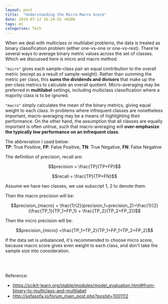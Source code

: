 ```yaml
---
layout: post
title:  "Understanding the Micro-Macro Score"
date: 2019-07-12 16:24:55 +0200
tags: ml
categories: Tech
---
```


When we deal with multiclass or multilabel problems, the data is treated as binary classification problem (either one-vs-one or one-vs-rest). There're several ways to average binary metric values across the set of classes. Which we discussed here is micro and macro method.

`"micro"` gives each sample-class pair an equal contribution to the overall metric (except as a result of sample-weight). Rather than summing the metric per class, this __sums the dividends and divisors__ that make up the per-class metrics to calculate an overall quotient. Micro-averaging may be preferred in __multilabel__ settings, including multiclass classification where a majority class is to be ignored.

`"macro"` simply calculates the mean of the binary metrics, giving equal weight to each class. In problems where infrequent classes are nonetheless important, macro-averaging may be a means of highlighting their performance. On the other hand, the assumption that all classes are equally important is often untrue, such that macro-averaging will __over-emphasize the typically low performance on an infrequent class__.

The abbreviation I used below:  
__TP__: True Positive, __FP__: False Positive, __TN__: True Negative, __FN__: False Negative

The definition of precision, recall are:

$$precision = \frac{TP}{TP+FP}$$

$$recall = \frac{TP}{TP+FN}$$

Assume we have two classes, we use subscript 1, 2 to denote them.


Then the macro precision will be:

$$precision_{macro} = \frac{1}{2}(precision_1+precision_2)=\frac{1}{2} (\frac{TP_1}{TP_1+FP_1} + \frac{TP_2}{TP_2+FP_2})$$

Then the micro precision will be:

$$precision_{micro} =\frac{TP_1+TP_2}{TP_1+FP_1+TP_2+FP_2}$$


If the data set is unbalanced, it's recommended to choose micro score, because macro score gives even weight to each class, and don\'t take the sample size into consideration.

<br/><br/>

Reference:  
- <https://scikit-learn.org/stable/modules/model_evaluation.html#from-binary-to-multiclass-and-multilabel>
- <http://sofasofa.io/forum_main_post.php?postid=1001112>